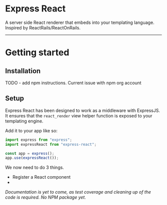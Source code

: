 # Express React

A server side React renderer that embeds into your templating language. Inspired by ReactRails/ReactOnRails.

---

# Getting started

## Installation

TODO - add npm instructions. Current issue with npm org account

## Setup

Express React has been designed to work as a middleware with ExpressJS. It ensures that the `react_render` view helper function is exposed to your templating engine.

Add it to your app like so:

```js
import express from "express";
import expressReact from "express-react";

const app = express();
app.use(expressReact());
```

We now need to do 3 things.

- Register a React component
-

_Documentation is yet to come, as test coverage and cleaning up of the code is required. No NPM package yet._
